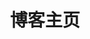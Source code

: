 ---
home: true
layout: BlogHome
icon: home
# bgImage: /222.jpeg
# bgImage: /logo.png
bgImage: /background.jpg
title: 博客主页
heroImage: /logo.svg
heroText: 晶晶的白水哥的博客
heroFullScreen: true
tagline: 天行健，君子以自强不息
projects:
  - icon: project
    name: 谷粒商城
    desc: 内容持续更新中！
    link: https://你的项目链接

  - icon: book
    name: 书籍收集
    desc: 日常学习书籍！
    link: https://你的书籍链接

  - icon: article
    name: 文章名称
    desc: 文章详细描述
    link: https://你的文章链接

  - icon: /logo.svg
    name: 自定义项目
    desc: 自定义详细介绍
    link: https://你的自定义链接

footer: 做好自己的事
---